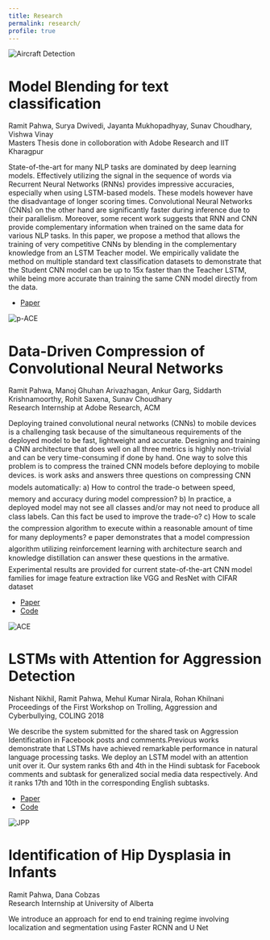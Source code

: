 ```yaml
---
title: Research
permalink: research/
profile: true
---
```


<div class="research-item">
	<div class="img">
		<img src="{{ site.baseurl }}/assets/images/research/fod/fod.gif" alt="Aircraft Detection" />
	</div>
	<div class="info">
		<h1>Model Blending for text classification</h1>
		<span class="authors">Ramit Pahwa, Surya Dwivedi, Jayanta Mukhopadhyay, Sunav Choudhary, Vishwa Vinay</span>
		<br>
		<span class="conf">Masters Thesis done in colloboration with Adobe Research and IIT Kharagpur</span>
		<p class="desc">
			State-of-the-art for many NLP tasks are dominated by deep learning models. Effectively utilizing the signal in the sequence of words via Recurrent Neural Networks (RNNs) provides impressive accuracies, especially when using LSTM-based models. These models however
have the disadvantage of longer scoring times.
Convolutional Neural Networks (CNNs) on the other hand are significantly faster during inference due to their parallelism. Moreover, some recent work suggests that RNN and CNN provide complementary information
when trained on the same data for various NLP
tasks. In this paper, we propose a method that allows the training of very competitive CNNs
by blending in the complementary knowledge from an LSTM Teacher model. We empirically validate the method on multiple standard text classification datasets to demonstrate that
the Student CNN model can be up to 15x faster than the Teacher LSTM, while being more accurate than training the same CNN model directly from the data.
		</p>
		<ul>
			<li><a href="https://drive.google.com/file/d/1n3MJRjiypa-ft51xQVTPnN3RIukqgm4p/view" target="blank">Paper</a></li>
		</ul>
	</div>
</div>

<div class="research-item">
	<div class="img">
		<img src="{{ site.baseurl }}/assets/images/research/pace/m2020.jpg" alt="p-ACE" />
	</div>
	<div class="info">
		<h1>Data-Driven Compression of Convolutional Neural Networks</h1>
		<span class="authors">Ramit Pahwa, Manoj Ghuhan Arivazhagan, Ankur Garg, Siddarth Krishnamoorthy, Rohit Saxena, Sunav Choudhary</span>
		<br>
		<span class="conf">Research Internship at Adobe Research, ACM</span>
		<p class="desc">
			Deploying trained convolutional neural networks (CNNs) to mobile devices is a challenging task because
of the simultaneous requirements of the deployed model to be fast, lightweight and accurate. Designing
and training a CNN architecture that does well on all three metrics is highly non-trivial and can be very
time-consuming if done by hand. One way to solve this problem is to compress the trained CNN models
before deploying to mobile devices. is work asks and answers three questions on compressing CNN
models automatically: a) How to control the trade-o between speed, memory and accuracy during model
compression? b) In practice, a deployed model may not see all classes and/or may not need to produce all
class labels. Can this fact be used to improve the trade-o? c) How to scale the compression algorithm to
execute within a reasonable amount of time for many deployments? e paper demonstrates that a model
compression algorithm utilizing reinforcement learning with architecture search and knowledge distillation
can answer these questions in the armative. Experimental results are provided for current state-of-the-art
CNN model families for image feature extraction like VGG and ResNet with CIFAR dataset
		</p>
		<ul>
			<li><a href="https://arxiv.org/pdf/1911.12740.pdf" target="blank">Paper</a></li>
			<li><a href="https://github.com/RamitPahwa/DDC_modelcompression" target="blank">Code</a></li>
		</ul>
	</div>
</div>

<div class="research-item">
	<div class="img">
		<img src="{{ site.baseurl }}/assets/images/research/ace/curiosity.jpg" alt="ACE" />
	</div>
	<div class="info">
		<h1>LSTMs with Attention for Aggression Detection</h1>
		<span class="authors">Nishant Nikhil, Ramit Pahwa, Mehul Kumar Nirala, Rohan Khilnani</span>
		<br>
		<span class="conf">Proceedings of the First Workshop on Trolling, Aggression and Cyberbullying, COLING 2018</span>
		<p class="desc">
			We describe the system submitted for the shared task on Aggression Identification in Facebook posts and comments.Previous works demonstrate that
LSTMs have achieved remarkable performance in natural language processing tasks. We deploy
an LSTM model with an attention unit over it. Our system ranks 6th and 4th in the Hindi subtask
for Facebook comments and subtask for generalized social media data respectively. And it ranks
17th and 10th in the corresponding English subtasks.
		</p>
		<ul>
			<li><a href="https://aclanthology.org/W18-4406.pdf" target="blank">Paper</a></li>
			<li><a href="https://github.com/RamitPahwa/LSTMs-with-Attention-For-Aggression-Detection" target="blank">Code</a></li>
		</ul>
	</div>
</div>

<div class="research-item" style="border-bottom: none;">
	<div class="img">
		<img src="{{ site.baseurl }}/assets/images/research/UoA/pic.png" alt="JPP" />
	</div>
	<div class="info">
		<h1>Identification of Hip Dysplasia in Infants</h1>
		<span class="authors">Ramit Pahwa, Dana Cobzas</span>
		<br>
		<span class="conf">Research Internship at University of Alberta</span>
		<p class="desc"> We introduce an approach for end to end training regime involving localization and segmentation using Faster RCNN and U Net</p>
	</div>
</div>

